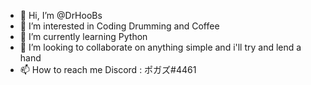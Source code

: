- 👋 Hi, I’m @DrHooBs
- 👀 I’m interested in Coding Drumming and Coffee
- 🌱 I’m currently learning Python
- 💞️ I’m looking to collaborate on anything simple and i'll try and lend a hand
- 📫 How to reach me Discord : ポガズ#4461

<!---
DrHooBs/DrHooBs is a ✨ special ✨ repository because its `README.md` (this file) appears on your GitHub profile.
You can click the Preview link to take a look at your changes.
--->
